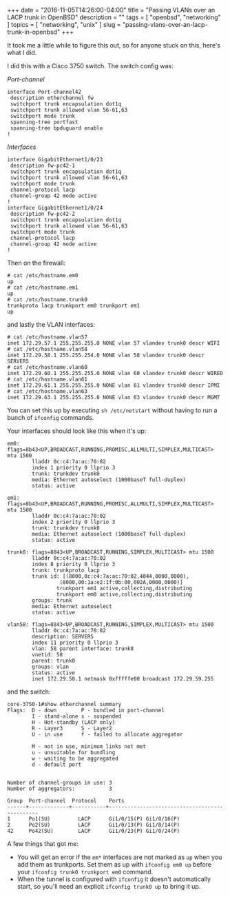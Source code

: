 +++
date        = "2016-11-05T14:26:00-04:00"
title       = "Passing VLANs over an LACP trunk in OpenBSD"
description = ""
tags        = [ "openbsd", "networking" ]
topics      = [ "networking", "unix" ]
slug        = "passing-vlans-over-an-lacp-trunk-in-openbsd"
+++

It took me a little while to figure this out, so for anyone stuck on this, here's what I did.

<!--more-->

I did this with a Cisco 3750 switch.  The switch config was:

*Port-channel*

```
interface Port-channel42
 description etherchannel fw
 switchport trunk encapsulation dot1q
 switchport trunk allowed vlan 56-61,63
 switchport mode trunk
 spanning-tree portfast
 spanning-tree bpduguard enable
!
```

*Interfaces*

```
interface GigabitEthernet1/0/23
 description fw-pc42-1
 switchport trunk encapsulation dot1q
 switchport trunk allowed vlan 56-61,63
 switchport mode trunk
 channel-protocol lacp
 channel-group 42 mode active
!
interface GigabitEthernet1/0/24
 description fw-pc42-2
 switchport trunk encapsulation dot1q
 switchport trunk allowed vlan 56-61,63
 switchport mode trunk
 channel-protocol lacp
 channel-group 42 mode active
!
```

Then on the firewall:

```
# cat /etc/hostname.em0
up
# cat /etc/hostname.em1
up
# cat /etc/hostname.trunk0
trunkproto lacp trunkport em0 trunkport em1
up
```

and lastly the VLAN interfaces:

```
# cat /etc/hostname.vlan57
inet 172.29.57.1 255.255.255.0 NONE vlan 57 vlandev trunk0 descr WIFI
# cat /etc/hostname.vlan58
inet 172.29.58.1 255.255.254.0 NONE vlan 58 vlandev trunk0 descr SERVERS
# cat /etc/hostname.vlan60
inet 172.29.60.1 255.255.255.0 NONE vlan 60 vlandev trunk0 descr WIRED
# cat /etc/hostname.vlan61
inet 172.29.61.1 255.255.255.0 NONE vlan 61 vlandev trunk0 descr IPMI
# cat /etc/hostname.vlan63
inet 172.29.63.1 255.255.255.0 NONE vlan 63 vlandev trunk0 descr MGMT
```

You can set this up by executing `sh /etc/netstart` without having to run a bunch of `ifconfig` commands.

Your interfaces should look like this when it's up:

```
em0: flags=8b43<UP,BROADCAST,RUNNING,PROMISC,ALLMULTI,SIMPLEX,MULTICAST> mtu 1500
        lladdr 0c:c4:7a:ac:70:02
        index 1 priority 0 llprio 3
        trunk: trunkdev trunk0
        media: Ethernet autoselect (1000baseT full-duplex)
        status: active

em1: flags=8b43<UP,BROADCAST,RUNNING,PROMISC,ALLMULTI,SIMPLEX,MULTICAST> mtu 1500
        lladdr 0c:c4:7a:ac:70:02
        index 2 priority 0 llprio 3
        trunk: trunkdev trunk0
        media: Ethernet autoselect (1000baseT full-duplex)
        status: active

trunk0: flags=8843<UP,BROADCAST,RUNNING,SIMPLEX,MULTICAST> mtu 1500
        lladdr 0c:c4:7a:ac:70:02
        index 8 priority 0 llprio 3
        trunk: trunkproto lacp
        trunk id: [(8000,0c:c4:7a:ac:70:02,4044,0000,0000),
                 (8000,00:1a:e2:1f:0b:00,002A,0000,0000)]
                trunkport em1 active,collecting,distributing
                trunkport em0 active,collecting,distributing
        groups: trunk
        media: Ethernet autoselect
        status: active

vlan58: flags=8843<UP,BROADCAST,RUNNING,SIMPLEX,MULTICAST> mtu 1500
        lladdr 0c:c4:7a:ac:70:02
        description: SERVERS
        index 11 priority 0 llprio 3
        vlan: 58 parent interface: trunk0
        vnetid: 58
        parent: trunk0
        groups: vlan
        status: active
        inet 172.29.58.1 netmask 0xfffffe00 broadcast 172.29.59.255
```

and the switch:

```
core-3750-1#show etherchannel summary
Flags:  D - down        P - bundled in port-channel
        I - stand-alone s - suspended
        H - Hot-standby (LACP only)
        R - Layer3      S - Layer2
        U - in use      f - failed to allocate aggregator

        M - not in use, minimum links not met
        u - unsuitable for bundling
        w - waiting to be aggregated
        d - default port


Number of channel-groups in use: 3
Number of aggregators:           3

Group  Port-channel  Protocol    Ports
------+-------------+-----------+-----------------------------------------------
1      Po1(SU)         LACP      Gi1/0/15(P) Gi1/0/16(P)
2      Po2(SU)         LACP      Gi1/0/13(P) Gi1/0/14(P)
42     Po42(SU)        LACP      Gi1/0/23(P) Gi1/0/24(P)
```

A few things that got me:

* You will get an error if the `em*` interfaces are not marked as `up` when you add them as trunkports.  Set them as up with `ifconfig em0 up` before your `ifconfig trunk0 trunkport em0` command.
* When the tunnel is configured with `ifconfig` it doesn't automatically start, so you'll need an explicit `ifconfig trunk0 up` to bring it up.
